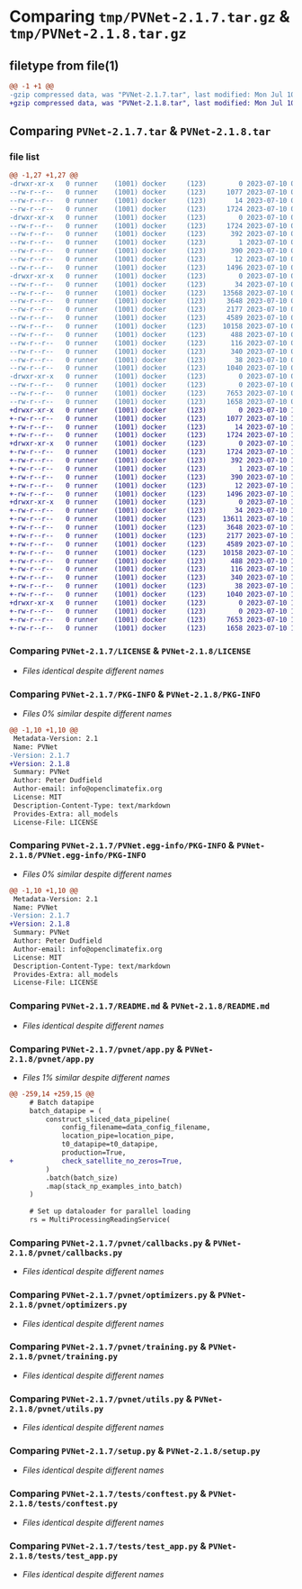 # Comparing `tmp/PVNet-2.1.7.tar.gz` & `tmp/PVNet-2.1.8.tar.gz`

## filetype from file(1)

```diff
@@ -1 +1 @@
-gzip compressed data, was "PVNet-2.1.7.tar", last modified: Mon Jul 10 07:46:51 2023, max compression
+gzip compressed data, was "PVNet-2.1.8.tar", last modified: Mon Jul 10 10:20:34 2023, max compression
```

## Comparing `PVNet-2.1.7.tar` & `PVNet-2.1.8.tar`

### file list

```diff
@@ -1,27 +1,27 @@
-drwxr-xr-x   0 runner    (1001) docker     (123)        0 2023-07-10 07:46:51.508591 PVNet-2.1.7/
--rw-r--r--   0 runner    (1001) docker     (123)     1077 2023-07-10 07:46:41.000000 PVNet-2.1.7/LICENSE
--rw-r--r--   0 runner    (1001) docker     (123)       14 2023-07-10 07:46:41.000000 PVNet-2.1.7/MANIFEST.in
--rw-r--r--   0 runner    (1001) docker     (123)     1724 2023-07-10 07:46:51.508591 PVNet-2.1.7/PKG-INFO
-drwxr-xr-x   0 runner    (1001) docker     (123)        0 2023-07-10 07:46:51.508591 PVNet-2.1.7/PVNet.egg-info/
--rw-r--r--   0 runner    (1001) docker     (123)     1724 2023-07-10 07:46:51.000000 PVNet-2.1.7/PVNet.egg-info/PKG-INFO
--rw-r--r--   0 runner    (1001) docker     (123)      392 2023-07-10 07:46:51.000000 PVNet-2.1.7/PVNet.egg-info/SOURCES.txt
--rw-r--r--   0 runner    (1001) docker     (123)        1 2023-07-10 07:46:51.000000 PVNet-2.1.7/PVNet.egg-info/dependency_links.txt
--rw-r--r--   0 runner    (1001) docker     (123)      390 2023-07-10 07:46:51.000000 PVNet-2.1.7/PVNet.egg-info/requires.txt
--rw-r--r--   0 runner    (1001) docker     (123)       12 2023-07-10 07:46:51.000000 PVNet-2.1.7/PVNet.egg-info/top_level.txt
--rw-r--r--   0 runner    (1001) docker     (123)     1496 2023-07-10 07:46:41.000000 PVNet-2.1.7/README.md
-drwxr-xr-x   0 runner    (1001) docker     (123)        0 2023-07-10 07:46:51.508591 PVNet-2.1.7/pvnet/
--rw-r--r--   0 runner    (1001) docker     (123)       34 2023-07-10 07:46:41.000000 PVNet-2.1.7/pvnet/__init__.py
--rw-r--r--   0 runner    (1001) docker     (123)    13568 2023-07-10 07:46:41.000000 PVNet-2.1.7/pvnet/app.py
--rw-r--r--   0 runner    (1001) docker     (123)     3648 2023-07-10 07:46:41.000000 PVNet-2.1.7/pvnet/callbacks.py
--rw-r--r--   0 runner    (1001) docker     (123)     2177 2023-07-10 07:46:41.000000 PVNet-2.1.7/pvnet/optimizers.py
--rw-r--r--   0 runner    (1001) docker     (123)     4589 2023-07-10 07:46:41.000000 PVNet-2.1.7/pvnet/training.py
--rw-r--r--   0 runner    (1001) docker     (123)    10158 2023-07-10 07:46:41.000000 PVNet-2.1.7/pvnet/utils.py
--rw-r--r--   0 runner    (1001) docker     (123)      488 2023-07-10 07:46:41.000000 PVNet-2.1.7/pyproject.toml
--rw-r--r--   0 runner    (1001) docker     (123)      116 2023-07-10 07:46:41.000000 PVNet-2.1.7/requirements-dev.txt
--rw-r--r--   0 runner    (1001) docker     (123)      340 2023-07-10 07:46:41.000000 PVNet-2.1.7/requirements.txt
--rw-r--r--   0 runner    (1001) docker     (123)       38 2023-07-10 07:46:51.508591 PVNet-2.1.7/setup.cfg
--rw-r--r--   0 runner    (1001) docker     (123)     1040 2023-07-10 07:46:41.000000 PVNet-2.1.7/setup.py
-drwxr-xr-x   0 runner    (1001) docker     (123)        0 2023-07-10 07:46:51.508591 PVNet-2.1.7/tests/
--rw-r--r--   0 runner    (1001) docker     (123)        0 2023-07-10 07:46:41.000000 PVNet-2.1.7/tests/__init__.py
--rw-r--r--   0 runner    (1001) docker     (123)     7653 2023-07-10 07:46:41.000000 PVNet-2.1.7/tests/conftest.py
--rw-r--r--   0 runner    (1001) docker     (123)     1658 2023-07-10 07:46:41.000000 PVNet-2.1.7/tests/test_app.py
+drwxr-xr-x   0 runner    (1001) docker     (123)        0 2023-07-10 10:20:34.405094 PVNet-2.1.8/
+-rw-r--r--   0 runner    (1001) docker     (123)     1077 2023-07-10 10:20:24.000000 PVNet-2.1.8/LICENSE
+-rw-r--r--   0 runner    (1001) docker     (123)       14 2023-07-10 10:20:24.000000 PVNet-2.1.8/MANIFEST.in
+-rw-r--r--   0 runner    (1001) docker     (123)     1724 2023-07-10 10:20:34.405094 PVNet-2.1.8/PKG-INFO
+drwxr-xr-x   0 runner    (1001) docker     (123)        0 2023-07-10 10:20:34.405094 PVNet-2.1.8/PVNet.egg-info/
+-rw-r--r--   0 runner    (1001) docker     (123)     1724 2023-07-10 10:20:34.000000 PVNet-2.1.8/PVNet.egg-info/PKG-INFO
+-rw-r--r--   0 runner    (1001) docker     (123)      392 2023-07-10 10:20:34.000000 PVNet-2.1.8/PVNet.egg-info/SOURCES.txt
+-rw-r--r--   0 runner    (1001) docker     (123)        1 2023-07-10 10:20:34.000000 PVNet-2.1.8/PVNet.egg-info/dependency_links.txt
+-rw-r--r--   0 runner    (1001) docker     (123)      390 2023-07-10 10:20:34.000000 PVNet-2.1.8/PVNet.egg-info/requires.txt
+-rw-r--r--   0 runner    (1001) docker     (123)       12 2023-07-10 10:20:34.000000 PVNet-2.1.8/PVNet.egg-info/top_level.txt
+-rw-r--r--   0 runner    (1001) docker     (123)     1496 2023-07-10 10:20:24.000000 PVNet-2.1.8/README.md
+drwxr-xr-x   0 runner    (1001) docker     (123)        0 2023-07-10 10:20:34.405094 PVNet-2.1.8/pvnet/
+-rw-r--r--   0 runner    (1001) docker     (123)       34 2023-07-10 10:20:24.000000 PVNet-2.1.8/pvnet/__init__.py
+-rw-r--r--   0 runner    (1001) docker     (123)    13611 2023-07-10 10:20:24.000000 PVNet-2.1.8/pvnet/app.py
+-rw-r--r--   0 runner    (1001) docker     (123)     3648 2023-07-10 10:20:24.000000 PVNet-2.1.8/pvnet/callbacks.py
+-rw-r--r--   0 runner    (1001) docker     (123)     2177 2023-07-10 10:20:24.000000 PVNet-2.1.8/pvnet/optimizers.py
+-rw-r--r--   0 runner    (1001) docker     (123)     4589 2023-07-10 10:20:24.000000 PVNet-2.1.8/pvnet/training.py
+-rw-r--r--   0 runner    (1001) docker     (123)    10158 2023-07-10 10:20:24.000000 PVNet-2.1.8/pvnet/utils.py
+-rw-r--r--   0 runner    (1001) docker     (123)      488 2023-07-10 10:20:24.000000 PVNet-2.1.8/pyproject.toml
+-rw-r--r--   0 runner    (1001) docker     (123)      116 2023-07-10 10:20:24.000000 PVNet-2.1.8/requirements-dev.txt
+-rw-r--r--   0 runner    (1001) docker     (123)      340 2023-07-10 10:20:24.000000 PVNet-2.1.8/requirements.txt
+-rw-r--r--   0 runner    (1001) docker     (123)       38 2023-07-10 10:20:34.405094 PVNet-2.1.8/setup.cfg
+-rw-r--r--   0 runner    (1001) docker     (123)     1040 2023-07-10 10:20:24.000000 PVNet-2.1.8/setup.py
+drwxr-xr-x   0 runner    (1001) docker     (123)        0 2023-07-10 10:20:34.405094 PVNet-2.1.8/tests/
+-rw-r--r--   0 runner    (1001) docker     (123)        0 2023-07-10 10:20:24.000000 PVNet-2.1.8/tests/__init__.py
+-rw-r--r--   0 runner    (1001) docker     (123)     7653 2023-07-10 10:20:24.000000 PVNet-2.1.8/tests/conftest.py
+-rw-r--r--   0 runner    (1001) docker     (123)     1658 2023-07-10 10:20:24.000000 PVNet-2.1.8/tests/test_app.py
```

### Comparing `PVNet-2.1.7/LICENSE` & `PVNet-2.1.8/LICENSE`

 * *Files identical despite different names*

### Comparing `PVNet-2.1.7/PKG-INFO` & `PVNet-2.1.8/PKG-INFO`

 * *Files 0% similar despite different names*

```diff
@@ -1,10 +1,10 @@
 Metadata-Version: 2.1
 Name: PVNet
-Version: 2.1.7
+Version: 2.1.8
 Summary: PVNet
 Author: Peter Dudfield
 Author-email: info@openclimatefix.org
 License: MIT
 Description-Content-Type: text/markdown
 Provides-Extra: all_models
 License-File: LICENSE
```

### Comparing `PVNet-2.1.7/PVNet.egg-info/PKG-INFO` & `PVNet-2.1.8/PVNet.egg-info/PKG-INFO`

 * *Files 0% similar despite different names*

```diff
@@ -1,10 +1,10 @@
 Metadata-Version: 2.1
 Name: PVNet
-Version: 2.1.7
+Version: 2.1.8
 Summary: PVNet
 Author: Peter Dudfield
 Author-email: info@openclimatefix.org
 License: MIT
 Description-Content-Type: text/markdown
 Provides-Extra: all_models
 License-File: LICENSE
```

### Comparing `PVNet-2.1.7/README.md` & `PVNet-2.1.8/README.md`

 * *Files identical despite different names*

### Comparing `PVNet-2.1.7/pvnet/app.py` & `PVNet-2.1.8/pvnet/app.py`

 * *Files 1% similar despite different names*

```diff
@@ -259,14 +259,15 @@
     # Batch datapipe
     batch_datapipe = (
         construct_sliced_data_pipeline(
             config_filename=data_config_filename,
             location_pipe=location_pipe,
             t0_datapipe=t0_datapipe,
             production=True,
+            check_satellite_no_zeros=True,
         )
         .batch(batch_size)
         .map(stack_np_examples_into_batch)
     )
 
     # Set up dataloader for parallel loading
     rs = MultiProcessingReadingService(
```

### Comparing `PVNet-2.1.7/pvnet/callbacks.py` & `PVNet-2.1.8/pvnet/callbacks.py`

 * *Files identical despite different names*

### Comparing `PVNet-2.1.7/pvnet/optimizers.py` & `PVNet-2.1.8/pvnet/optimizers.py`

 * *Files identical despite different names*

### Comparing `PVNet-2.1.7/pvnet/training.py` & `PVNet-2.1.8/pvnet/training.py`

 * *Files identical despite different names*

### Comparing `PVNet-2.1.7/pvnet/utils.py` & `PVNet-2.1.8/pvnet/utils.py`

 * *Files identical despite different names*

### Comparing `PVNet-2.1.7/setup.py` & `PVNet-2.1.8/setup.py`

 * *Files identical despite different names*

### Comparing `PVNet-2.1.7/tests/conftest.py` & `PVNet-2.1.8/tests/conftest.py`

 * *Files identical despite different names*

### Comparing `PVNet-2.1.7/tests/test_app.py` & `PVNet-2.1.8/tests/test_app.py`

 * *Files identical despite different names*

